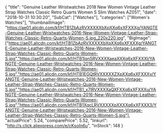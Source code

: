 {
	"title": "Genuine Leather Wristwatches 2018 New Women Vintage Leather Strap Watches Classic Retro Quarts Women S Slim Watches AZ051",
	"date": "2018-10-31 10:30:20",
	"SubCat": ["Watches"],
	"categories": ["Women's Watches"],
	"thumbnailImage": "https://ae01.alicdn.com/kf/HTB1ZbAzRVXXXXXbXpXXq6xXFXXXg/YANGTE-Genuine-Leather-Wristwatches-2016-New-Women-Vintage-Leather-Strap-Watches-Classic-Retro-Quarts-Women-S.jpg_220x220.jpg",
	"BigImage": ["https://ae01.alicdn.com/kf/HTB1ZbAzRVXXXXXbXpXXq6xXFXXXg/YANGTE-Genuine-Leather-Wristwatches-2016-New-Women-Vintage-Leather-Strap-Watches-Classic-Retro-Quarts-Women-S.jpg","https://ae01.alicdn.com/kf/HTB1lqn5RVXXXXaeaXXXq6xXFXXXI/YANGTE-Genuine-Leather-Wristwatches-2016-New-Women-Vintage-Leather-Strap-Watches-Classic-Retro-Quarts-Women-S.jpg","https://ae01.alicdn.com/kf/HTB1EGQtRVXXXXXZXpXXq6xXFXXXv/YANGTE-Genuine-Leather-Wristwatches-2016-New-Women-Vintage-Leather-Strap-Watches-Classic-Retro-Quarts-Women-S.jpg","https://ae01.alicdn.com/kf/HTB1_x7lRVXXXXaQXFXXq6xXFXXXu/YANGTE-Genuine-Leather-Wristwatches-2016-New-Women-Vintage-Leather-Strap-Watches-Classic-Retro-Quarts-Women-S.jpg","https://ae01.alicdn.com/kf/HTB1XqcLRVXXXXXpXXXXq6xXFXXX3/YANGTE-Genuine-Leather-Wristwatches-2016-New-Women-Vintage-Leather-Strap-Watches-Classic-Retro-Quarts-Women-S.jpg"],
	"actualPrice": 5.24,
	"comparePrice": 5.52,
	"linkurl": "http://s.click.aliexpress.com/e/cKsoIn6u",
	"inStock": 148
}

